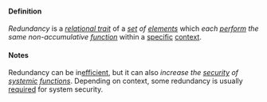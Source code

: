 #### Definition

*Redundancy* is a *[relational trait](https://github.com/gcassel/Modular-Organization-Terminology/blob/master/terms/relational-trait.md)* of a *[set](https://github.com/gcassel/Modular-Organization-Terminology/blob/master/terms/set.md) of [elements](https://github.com/gcassel/Modular-Organization-Terminology/blob/master/terms/element.md)* which *each [perform](https://github.com/gcassel/Modular-Organization-Terminology/blob/master/terms/perform.md) the same non-accumulative [function](https://github.com/gcassel/Modular-Organization-Terminology/blob/master/terms/function.md)* within a [specific](https://github.com/gcassel/Modular-Organization-Terminology/blob/master/terms/specific.md) [context](https://github.com/gcassel/Modular-Organization-Terminology/blob/master/terms/context.md).

#### Notes

Redundancy can be in[efficient](https://github.com/gcassel/Modular-Organization-Terminology/blob/master/terms/efficiency.md), but it can also *increase the [security](https://github.com/gcassel/Modular-Organization-Terminology/blob/master/terms/secure.md) of [systemic](https://github.com/gcassel/Modular-Organization-Terminology/blob/master/terms/system.md) [functions](https://github.com/gcassel/Modular-Organization-Terminology/blob/master/terms/function.md)*.  Depending on context, some redundancy is usually [required](https://github.com/gcassel/Modular-Organization-Terminology/blob/master/terms/require.md) for system security.

